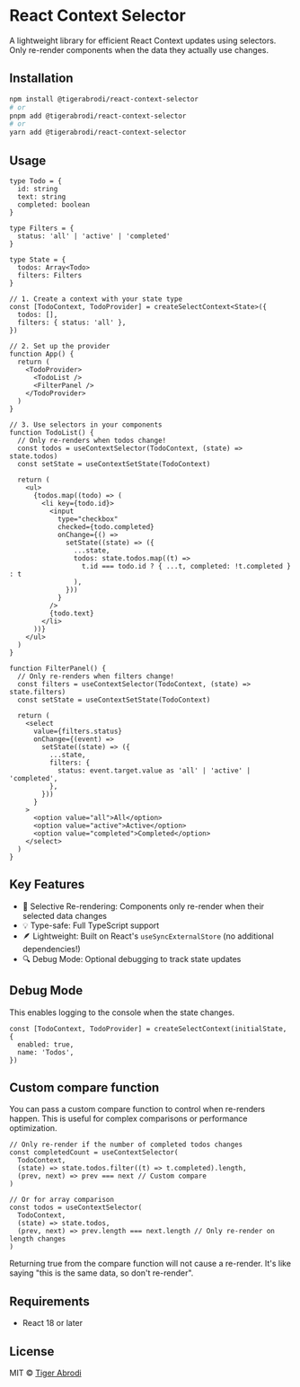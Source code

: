 # React Context Selector

A lightweight library for efficient React Context updates using selectors. Only re-render components when the data they actually use changes.

## Installation

```bash
npm install @tigerabrodi/react-context-selector
# or
pnpm add @tigerabrodi/react-context-selector
# or
yarn add @tigerabrodi/react-context-selector
```

## Usage

```tsx
type Todo = {
  id: string
  text: string
  completed: boolean
}

type Filters = {
  status: 'all' | 'active' | 'completed'
}

type State = {
  todos: Array<Todo>
  filters: Filters
}

// 1. Create a context with your state type
const [TodoContext, TodoProvider] = createSelectContext<State>({
  todos: [],
  filters: { status: 'all' },
})

// 2. Set up the provider
function App() {
  return (
    <TodoProvider>
      <TodoList />
      <FilterPanel />
    </TodoProvider>
  )
}

// 3. Use selectors in your components
function TodoList() {
  // Only re-renders when todos change!
  const todos = useContextSelector(TodoContext, (state) => state.todos)
  const setState = useContextSetState(TodoContext)

  return (
    <ul>
      {todos.map((todo) => (
        <li key={todo.id}>
          <input
            type="checkbox"
            checked={todo.completed}
            onChange={() =>
              setState((state) => ({
                ...state,
                todos: state.todos.map((t) =>
                  t.id === todo.id ? { ...t, completed: !t.completed } : t
                ),
              }))
            }
          />
          {todo.text}
        </li>
      ))}
    </ul>
  )
}

function FilterPanel() {
  // Only re-renders when filters change!
  const filters = useContextSelector(TodoContext, (state) => state.filters)
  const setState = useContextSetState(TodoContext)

  return (
    <select
      value={filters.status}
      onChange={(event) =>
        setState((state) => ({
          ...state,
          filters: {
            status: event.target.value as 'all' | 'active' | 'completed',
          },
        }))
      }
    >
      <option value="all">All</option>
      <option value="active">Active</option>
      <option value="completed">Completed</option>
    </select>
  )
}
```

## Key Features

- 🎯 Selective Re-rendering: Components only re-render when their selected data changes
- 💡 Type-safe: Full TypeScript support
- 🪶 Lightweight: Built on React's `useSyncExternalStore` (no additional dependencies!)
- 🔍 Debug Mode: Optional debugging to track state updates

## Debug Mode

This enables logging to the console when the state changes.

```tsx
const [TodoContext, TodoProvider] = createSelectContext(initialState, {
  enabled: true,
  name: 'Todos',
})
```

## Custom compare function

You can pass a custom compare function to control when re-renders happen. This is useful for complex comparisons or performance optimization.

```tsx
// Only re-render if the number of completed todos changes
const completedCount = useContextSelector(
  TodoContext,
  (state) => state.todos.filter((t) => t.completed).length,
  (prev, next) => prev === next // Custom compare
)

// Or for array comparison
const todos = useContextSelector(
  TodoContext,
  (state) => state.todos,
  (prev, next) => prev.length === next.length // Only re-render on length changes
)
```

Returning true from the compare function will not cause a re-render. It's like saying "this is the same data, so don't re-render".

## Requirements

- React 18 or later

## License

MIT © [Tiger Abrodi](https://github.com/tigerabrodi)
